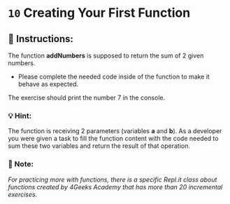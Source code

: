# `10` Creating Your First Function

## :pencil: Instructions:

The function **addNumbers** is supposed to return the sum of 2 given numbers.
* Please complete the needed code inside of the function to make it behave as expected.

The exercise should print the number 7 in the console.

### 💡 Hint:

The function is receiving 2 parameters (variables **a** and **b**). As a developer you were given a task to fill the function content with the code needed to sum these two variables and return the result of that operation.

### :scroll: Note:

*For practicing more with functions, there is a specific Repl.it class about functions created by 4Geeks Academy that has more than 20 incremental exercises.*
